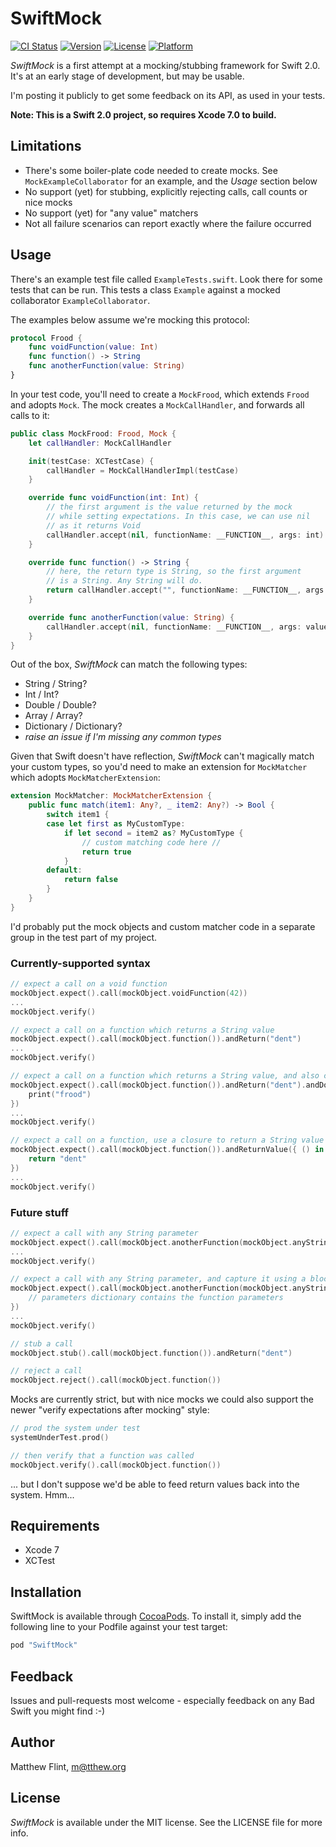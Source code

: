 # SwiftMock

[![CI Status](http://img.shields.io/travis/mflint/SwiftMock.svg?style=flat)](https://travis-ci.org/mflint/SwiftMock)
[![Version](https://img.shields.io/cocoapods/v/SwiftMock.svg?style=flat)](http://cocoapods.org/pods/SwiftMock)
[![License](https://img.shields.io/cocoapods/l/SwiftMock.svg?style=flat)](http://cocoapods.org/pods/SwiftMock)
[![Platform](https://img.shields.io/cocoapods/p/SwiftMock.svg?style=flat)](http://cocoapods.org/pods/SwiftMock)

*SwiftMock* is a first attempt at a mocking/stubbing framework for Swift 2.0. It's at an early stage of development, but may be usable.

I'm posting it publicly to get some feedback on its API, as used in your tests.

**Note: This is a Swift 2.0 project, so requires Xcode 7.0 to build.**

## Limitations

* There's some boiler-plate code needed to create mocks. See ```MockExampleCollaborator``` for an example, and the *Usage* section below
* No support (yet) for stubbing, explicitly rejecting calls, call counts or nice mocks
* No support (yet) for "any value" matchers
* Not all failure scenarios can report exactly where the failure occurred

## Usage

There's an example test file called ```ExampleTests.swift```. Look there for some tests that can be run. This tests a class ```Example``` against a mocked collaborator ```ExampleCollaborator```.

The examples below assume we're mocking this protocol:

```swift
protocol Frood {
    func voidFunction(value: Int)
    func function() -> String
    func anotherFunction(value: String)
}
```

In your test code, you'll need to create a ```MockFrood```, which extends ```Frood``` and adopts ```Mock```. The mock creates a ```MockCallHandler```, and forwards all calls to it:

```swift
public class MockFrood: Frood, Mock {
    let callHandler: MockCallHandler

    init(testCase: XCTestCase) {
        callHandler = MockCallHandlerImpl(testCase)
    }

    override func voidFunction(int: Int) {
        // the first argument is the value returned by the mock
        // while setting expectations. In this case, we can use nil
        // as it returns Void
        callHandler.accept(nil, functionName: __FUNCTION__, args: int)
    }

    override func function() -> String {
        // here, the return type is String, so the first argument
        // is a String. Any String will do.
        return callHandler.accept("", functionName: __FUNCTION__, args: nil) as! String
    }

    override func anotherFunction(value: String) {
        callHandler.accept(nil, functionName: __FUNCTION__, args: value)
    }
}
```

Out of the box, *SwiftMock* can match the following types:

* String / String?
* Int / Int?
* Double / Double?
* Array / Array?
* Dictionary / Dictionary?
* *raise an issue if I'm missing any common types*

Given that Swift doesn't have reflection, *SwiftMock* can't magically match your custom types, so you'd need to make an extension for ```MockMatcher``` which adopts ```MockMatcherExtension```:

```swift
extension MockMatcher: MockMatcherExtension {
    public func match(item1: Any?, _ item2: Any?) -> Bool {
        switch item1 {
        case let first as MyCustomType:
            if let second = item2 as? MyCustomType {
                // custom matching code here //
                return true
            }
        default:
            return false
        }
    }
}
```

I'd probably put the mock objects and custom matcher code in a separate group in the test part of my project.

### Currently-supported syntax

```swift
// expect a call on a void function
mockObject.expect().call(mockObject.voidFunction(42))
...
mockObject.verify()
```

```swift
// expect a call on a function which returns a String value
mockObject.expect().call(mockObject.function()).andReturn("dent")
...
mockObject.verify()
```

```swift
// expect a call on a function which returns a String value, and also call a closure
mockObject.expect().call(mockObject.function()).andReturn("dent").andDo({
    print("frood")
})
...
mockObject.verify()
```

```swift
// expect a call on a function, use a closure to return a String value
mockObject.expect().call(mockObject.function()).andReturnValue({ () in
    return "dent"
})
...
mockObject.verify()
```

### Future stuff

```swift
// expect a call with any String parameter
mockObject.expect().call(mockObject.anotherFunction(mockObject.anyString()))
...
mockObject.verify()
```

```swift
// expect a call with any String parameter, and capture it using a block
mockObject.expect().call(mockObject.anotherFunction(mockObject.anyString())).andCapture{ (parameters: Dictionary) in
    // parameters dictionary contains the function parameters
})
...
mockObject.verify()
```

```swift
// stub a call
mockObject.stub().call(mockObject.function()).andReturn("dent")
```

```swift
// reject a call
mockObject.reject().call(mockObject.function())
```

Mocks are currently strict, but with nice mocks we could also support the newer "verify expectations after mocking" style:

```swift
// prod the system under test
systemUnderTest.prod()

// then verify that a function was called
mockObject.verify().call(mockObject.function())
```

... but I don't suppose we'd be able to feed return values back into the system. Hmm...

## Requirements

* Xcode 7
* XCTest

## Installation

SwiftMock is available through [CocoaPods](http://cocoapods.org). To install
it, simply add the following line to your Podfile against your test target:

```ruby
pod "SwiftMock"
```

## Feedback

Issues and pull-requests most welcome - especially feedback on any Bad Swift you might find :-)

## Author

Matthew Flint, m@tthew.org

## License

*SwiftMock* is available under the MIT license. See the LICENSE file for more info.
